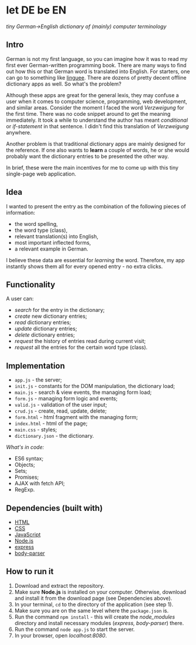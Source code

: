 # let DE be EN
*tiny German->English dictionary of (mainly) computer terminology* 

## Intro

German is not my first language, so you can imagine how it was to read my 
first ever German-written programming book. There are many ways to find out 
how this or that German word is translated into English. For starters, one can 
go to something like [linguee](https://www.linguee.com/). There are dozens of 
pretty decent offline dictionary apps as well. So what's the problem?

Although these apps are great for the general lexis, they may confuse a user
when it comes to computer science, programming, web development, and similar
areas. Consider the moment I faced the word *Verzweigung* for the first time. 
There was no code snippet around to get the meaning immediately. It took a 
while to understand the author has meant *conditional* or *if-statement* in 
that sentence. I didn't find this translation of *Verzweigung* anywhere.

Another problem is that traditional dictionary apps are mainly designed for the
reference. If one also wants to **learn** a couple of words, he or she would
probably want the dictionary entries to be presented the other way.

In brief, these were the main incentives for me to come up with this tiny 
single-page web application.

## Idea

I wanted to present the entry as the combination of the following pieces of 
information:

- the word spelling,
- the word type (class),
- relevant translation(s) into English,
- most important inflected forms,
- a relevant example in German.

I believe these data are essential for *learning* the word. Therefore, my app 
instantly shows them all for every opened entry - no extra clicks.

## Functionality

A user can:

- *search* for the entry in the dictionary;
- *create* new dictionary entries;
- *read* dictionary entries;
- *update* dictionary entries;
- *delete* dictionary entries;
- *request* the history of entries read during current visit;
- *request* all the entries for the certain word type (class). 

## Implementation

- `app.js` - the server;
- `init.js` - constants for the DOM manipulation, the dictionary load;
- `main.js` - search & view events, the managing form load;
- `form.js` - managing form logic and events;
- `valid.js` - validation of the user input;
- `crud.js` - create, read, update, delete;
- `form.html` - html fragment with the managing form;
- `index.html` - html of the page;
- `main.css` - styles;
- `dictionary.json` - the dictionary.

*What's in code:*

- ES6 syntax;
- Objects;
- Sets;
- Promises;
- AJAX with fetch API;
- RegExp.  

## Dependencies (built with) 

- [HTML](https://www.w3.org/html/)
- [CSS](https://www.w3.org/Style/CSS/)
- [JavaScript](https://developer.mozilla.org/bm/docs/Web/JavaScript)
- [Node.js](https://nodejs.org/en/download/)
- [express](http://expressjs.com/)
- [body-parser](https://github.com/expressjs/body-parser)

## How to run it

1. Download and extract the repository.
2. Make sure **Node.js** is installed on your computer. Otherwise, download and 
   install it from the download page (see Dependencies above).
3. In your terminal, `cd` to the directory of the application (see step 1).
4. Make sure you are on the same level where the `package.json` is.
5. Run the command `npm install` - this will create the *node_modules* directory 
   and install necessary modules (*express, body-parser*) there.
6. Run the command `node app.js` to start the server.
7. In your browser, open *localhost:8080*.